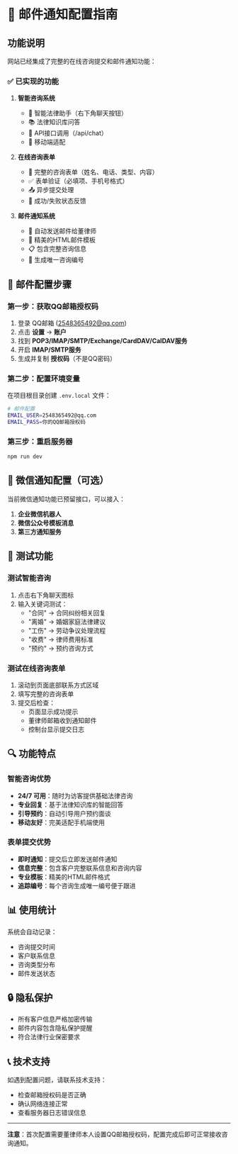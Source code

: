 # 📧 邮件通知配置指南

## 功能说明

网站已经集成了完整的在线咨询提交和邮件通知功能：

### ✅ 已实现的功能

1. **智能咨询系统**
   - 🤖 智能法律助手（右下角聊天按钮）
   - 📚 法律知识库问答
   - 🔄 API接口调用（/api/chat）
   - 📱 移动端适配

2. **在线咨询表单**
   - 📝 完整的咨询表单（姓名、电话、类型、内容）
   - ✅ 表单验证（必填项、手机号格式）
   - 📤 异步提交处理
   - 🎯 成功/失败状态反馈

3. **邮件通知系统**
   - 📧 自动发送邮件给董律师
   - 🎨 精美的HTML邮件模板
   - 📋 包含完整咨询信息
   - 🔢 生成唯一咨询编号

## 🔧 邮件配置步骤

### 第一步：获取QQ邮箱授权码

1. 登录 QQ邮箱 (2548365492@qq.com)
2. 点击 **设置** → **账户**
3. 找到 **POP3/IMAP/SMTP/Exchange/CardDAV/CalDAV服务**
4. 开启 **IMAP/SMTP服务**
5. 生成并复制 **授权码**（不是QQ密码）

### 第二步：配置环境变量

在项目根目录创建 `.env.local` 文件：

```bash
# 邮件配置
EMAIL_USER=2548365492@qq.com
EMAIL_PASS=你的QQ邮箱授权码
```

### 第三步：重启服务器

```bash
npm run dev
```

## 📱 微信通知配置（可选）

当前微信通知功能已预留接口，可以接入：

1. **企业微信机器人**
2. **微信公众号模板消息**
3. **第三方通知服务**

## 🧪 测试功能

### 测试智能咨询

1. 点击右下角聊天图标
2. 输入关键词测试：
   - "合同" → 合同纠纷相关回复
   - "离婚" → 婚姻家庭法律建议
   - "工伤" → 劳动争议处理流程
   - "收费" → 律师费用标准
   - "预约" → 预约咨询方式

### 测试在线咨询表单

1. 滚动到页面底部联系方式区域
2. 填写完整的咨询表单
3. 提交后检查：
   - 页面显示成功提示
   - 董律师邮箱收到通知邮件
   - 控制台显示提交日志

## 🔍 功能特点

### 智能咨询优势

- **24/7 可用**：随时为访客提供基础法律咨询
- **专业回复**：基于法律知识库的智能回答
- **引导预约**：自动引导用户预约面谈
- **移动友好**：完美适配手机端使用

### 表单提交优势

- **即时通知**：提交后立即发送邮件通知
- **信息完整**：包含客户完整联系信息和咨询内容
- **专业模板**：精美的HTML邮件格式
- **追踪编号**：每个咨询生成唯一编号便于跟进

## 📊 使用统计

系统会自动记录：

- 咨询提交时间
- 客户联系信息
- 咨询类型分布
- 邮件发送状态

## 🔒 隐私保护

- 所有客户信息严格加密传输
- 邮件内容包含隐私保护提醒
- 符合法律行业保密要求

## 📞 技术支持

如遇到配置问题，请联系技术支持：

- 检查邮箱授权码是否正确
- 确认网络连接正常
- 查看服务器日志错误信息

---

**注意**：首次配置需要董律师本人设置QQ邮箱授权码，配置完成后即可正常接收咨询通知。 